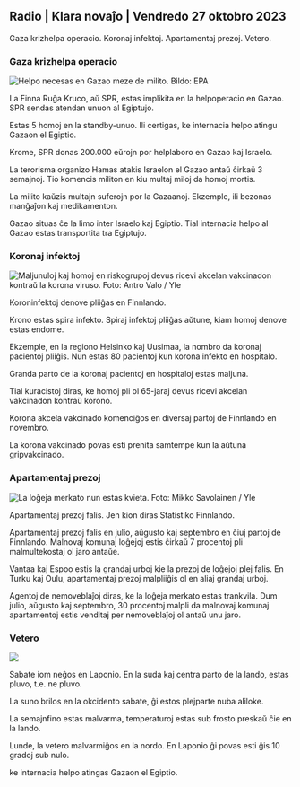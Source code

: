 ## Radio \| Klara novaĵo \| Vendredo 27 oktobro 2023

Gaza krizhelpa operacio. Koronaj infektoj. Apartamentaj prezoj. Vetero.

### Gaza krizhelpa operacio

![Helpo necesas en Gazao meze de milito. Bildo: EPA](https://images.cdn.yle.fi/image/upload/c_crop,h_3780,w_6720,x_0,y_700/ar_1.777777777777777,c_fill,g_faces,h_675,w_1201:ecodp_auto/0dp_auto/f_auto/fl_lossy/v1698396491/39-1192101653b784c2d563)

La Finna Ruĝa Kruco, aŭ SPR, estas implikita en la helpoperacio en Gazao. SPR sendas atendan unuon al Egiptujo.

Estas 5 homoj en la standby-unuo. Ili certigas, ke internacia helpo atingu Gazaon el Egiptio.

Krome, SPR donas 200.000 eŭrojn por helplaboro en Gazao kaj Israelo.

La terorisma organizo Hamas atakis Israelon el Gazao antaŭ ĉirkaŭ 3 semajnoj. Tio komencis militon en kiu multaj miloj da homoj mortis.

La milito kaŭzis multajn suferojn por la Gazaanoj. Ekzemple, ili bezonas manĝaĵon kaj medikamenton.

Gazao situas ĉe la limo inter Israelo kaj Egiptio. Tial internacia helpo al Gazao estas transportita tra Egiptujo.

### Koronaj infektoj

![Maljunuloj kaj homoj en riskogrupoj devus ricevi akcelan vakcinadon kontraŭ la korona viruso. Foto: Antro Valo / Yle](https://images.cdn.yle.fi/image/upload/c_crop,h_3510,w_6240,x_0,y_400/ar_1.7777777777777777,c_fill,g_faces,h_6710,/0_p1200./0_p1201.q_auto:eco/f_auto/fl_lossy/v1670569792/39-933588623dccc01a881)

Koroninfektoj denove pliiĝas en Finnlando.

Krono estas spira infekto. Spiraj infektoj pliiĝas aŭtune, kiam homoj denove estas endome.

Ekzemple, en la regiono Helsinko kaj Uusimaa, la nombro da koronaj pacientoj pliiĝis. Nun estas 80 pacientoj kun korona infekto en hospitalo.

Granda parto de la koronaj pacientoj en hospitaloj estas maljuna.

Tial kuracistoj diras, ke homoj pli ol 65-jaraj devus ricevi akcelan vakcinadon kontraŭ korono.

Korona akcela vakcinado komenciĝos en diversaj partoj de Finnlando en novembro.

La korona vakcinado povas esti prenita samtempe kun la aŭtuna gripvakcinado.

### Apartamentaj prezoj

![La loĝeja merkato nun estas kvieta. Foto: Mikko Savolainen / Yle](https://images.cdn.yle.fi/image/upload/c_crop,h_3348,w_5952,x_0,y_483/ar_1.7777777777777777,c_fill,g_faces,h_6701,w_1201.q_auto:eco/f_auto/fl_lossy/v1694415905/39-117017864fea8c7baf74)

Apartamentaj prezoj falis. Jen kion diras Statistiko Finnlando.

Apartamentaj prezoj falis en julio, aŭgusto kaj septembro en ĉiuj partoj de Finnlando. Malnovaj komunaj loĝejoj estis ĉirkaŭ 7 procentoj pli malmultekostaj ol jaro antaŭe.

Vantaa kaj Espoo estis la grandaj urboj kie la prezoj de loĝejoj plej falis. En Turku kaj Oulu, apartamentaj prezoj malpliiĝis ol en aliaj grandaj urboj.

Agentoj de nemoveblaĵoj diras, ke la loĝeja merkato estas trankvila. Dum julio, aŭgusto kaj septembro, 30 procentoj malpli da malnovaj komunaj apartamentoj estis venditaj per nemoveblaĵoj ol antaŭ unu jaro.

### Vetero

![](https://images.cdn.yle.fi/image/upload/c_crop,h_1080,w_1919,x_0,y_0/ar_1.777777777777777,c_fill,g_faces,h_675,w_1200/dpr_1eco.0/dpr_1eco:f_auto/fl_lossy/v1698421548/39-1192510653bdb0fbe9af)

Sabate iom neĝos en Laponio. En la suda kaj centra parto de la lando, estas pluvo, t.e. ne pluvo.

La suno brilos en la okcidento sabate, ĝi estos plejparte nuba aliloke.

La semajnfino estas malvarma, temperaturoj estas sub frosto preskaŭ ĉie en la lando.

Lunde, la vetero malvarmiĝos en la nordo. En Laponio ĝi povas esti ĝis 10 gradoj sub nulo.

ke internacia helpo atingas Gazaon el Egiptio.